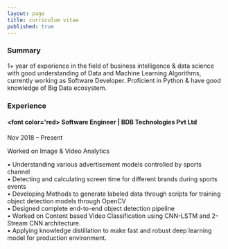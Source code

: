 ```yaml
---
layout: page
title: curriculum vitae
published: true
---
```


### Summary  

1+ year of experience in the field of business intelligence & data science with good understanding of Data and Machine Learning Algorithms, currently working as Software Developer. Proficient in Python & have good knowledge of Big Data ecosystem.

### Experience

#### <font color='red> Software Engineer | BDB Technologies Pvt Ltd </font>

Nov 2018 – Present 

Worked on Image & Video Analytics

•	Understanding various advertisement models controlled by sports channel  
•	Detecting and calculating screen time for different brands during sports events  
•	Developing Methods to generate labeled data through scripts for training object detection models through OpenCV  
•	Designed complete end-to-end object detection pipeline  
•	Worked on Content based Video Classification using CNN-LSTM and 2-Stream CNN architecture.  
•	Applying knowledge distillation to make fast and robust deep learning model for production environment.  
